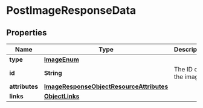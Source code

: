 # PostImageResponseData

## Properties
Name | Type | Description | Notes
------------ | ------------- | ------------- | -------------
**type** | [**ImageEnum**](ImageEnum.md) |  | 
**id** | **String** | The ID of the image | 
**attributes** | [**ImageResponseObjectResourceAttributes**](ImageResponseObjectResourceAttributes.md) |  | 
**links** | [**ObjectLinks**](ObjectLinks.md) |  | 
